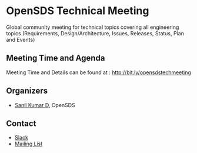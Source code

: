 # OpenSDS Technical Meeting

Global community meeting for technical topics covering all engineering topics (Requirements, Design/Architecture, Issues, Releases, Status, Plan and Events)

## Meeting Time and Agenda
Meeting Time and Details can be found at : http://bit.ly/opensdstechmeeting

## Organizers

- [Sanil Kumar D](https://github.com/skdwriting), OpenSDS

## Contact

- [Slack](https://opensds.io/slack)
- [Mailing List](https://lists.opensds.io/g/opensds/)

